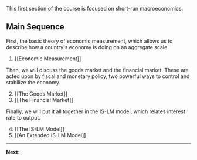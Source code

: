 This first section of the course is focused on short-run macroeconomics. 

## Main Sequence

First, the basic theory of economic measurement, which allows us to describe how a country's economy is doing on an aggregate scale.

1. [[Economic Measurement]]

Then, we will discuss the goods market and the financial market. These are acted upon by fiscal and monetary policy, two powerful ways to control and stabilize the economy.

2. [[The Goods Market]]
3. [[The Financial Market]]

Finally, we will put it all together in the IS-LM model, which relates interest rate to output.

4. [[The IS-LM Model]]
5. [[An Extended IS-LM Model]]

---

**Next:** 